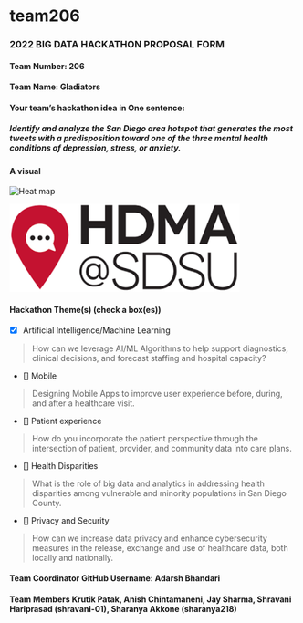 # team206

### 2022 BIG DATA HACKATHON PROPOSAL FORM

#### Team Number: 206  

#### Team Name: Gladiators 
  
#### Your team’s hackathon idea in One sentence:
##### Identify and analyze the San Diego area hotspot that generates the most tweets with a predisposition toward one of the three mental health conditions of depression, stress, or anxiety.

#### A visual
![Heat map](([https://media.nbcsandiego.com/2022/04/2022-Heat-Map-from-Taskforce-copy.png?resize=1024,576]))  


<img height="10%" width="80%" alt="hdma" src="https://github.com/BigDataForSanDiego/bigdataforsandiego.github.io/blob/master/templates/img/hdma2.png?raw=true"> 


#### Hackathon Theme(s) (check a box(es))
- [X] Artificial Intelligence/Machine Learning 
> How can we leverage AI/ML Algorithms to help support diagnostics, clinical decisions, and forecast staffing and hospital capacity?
- [] Mobile
> Designing Mobile Apps to improve user experience before, during, and after a healthcare visit.
- [] Patient experience
> How do you incorporate the patient perspective through the intersection of patient, provider, and community data into care plans.
- [] Health Disparities
> What is the role of big data and analytics in addressing health disparities among vulnerable and minority populations in San Diego County.
- [] Privacy and Security
> How can we increase data privacy and enhance cybersecurity measures in the release, exchange and use of healthcare data, both locally and nationally.

#### Team Coordinator GitHub Username: Adarsh Bhandari

#### Team Members Krutik Patak, Anish Chintamaneni, Jay Sharma, Shravani Hariprasad (shravani-01), Sharanya Akkone (sharanya218)
